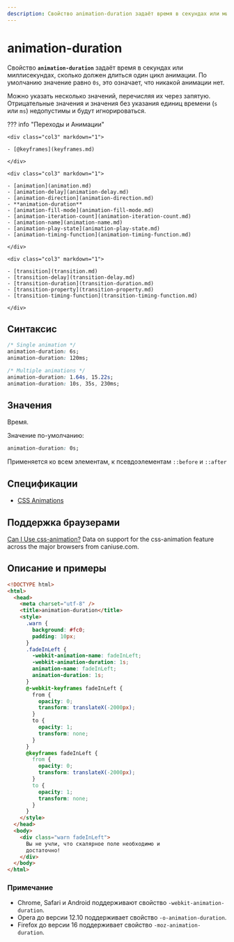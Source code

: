 ```yaml
---
description: Свойство animation-duration задаёт время в секундах или миллисекундах, сколько должен длиться один цикл анимации
---
```


# animation-duration

Свойство **`animation-duration`** задаёт время в секундах или миллисекундах, сколько должен длиться один цикл анимации. По умолчанию значение равно `0s`, это означает, что никакой анимации нет.

Можно указать несколько значений, перечисляя их через запятую. Отрицательные значения и значения без указания единиц времени (`s` или `ms`) недопустимы и будут игнорироваться.

??? info "Переходы и Анимации"

    <div class="col3" markdown="1">

    - [@keyframes](keyframes.md)

    </div>

    <div class="col3" markdown="1">

    - [animation](animation.md)
    - [animation-delay](animation-delay.md)
    - [animation-direction](animation-direction.md)
    - **animation-duration**
    - [animation-fill-mode](animation-fill-mode.md)
    - [animation-iteration-count](animation-iteration-count.md)
    - [animation-name](animation-name.md)
    - [animation-play-state](animation-play-state.md)
    - [animation-timing-function](animation-timing-function.md)

    </div>

    <div class="col3" markdown="1">

    - [transition](transition.md)
    - [transition-delay](transition-delay.md)
    - [transition-duration](transition-duration.md)
    - [transition-property](transition-property.md)
    - [transition-timing-function](transition-timing-function.md)

    </div>

## Синтаксис

```css
/* Single animation */
animation-duration: 6s;
animation-duration: 120ms;

/* Multiple animations */
animation-duration: 1.64s, 15.22s;
animation-duration: 10s, 35s, 230ms;
```

## Значения

Время.

Значение по-умолчанию:

```css
animation-duration: 0s;
```

Применяется ко всем элементам, к псевдоэлементам `::before` и `::after`

## Спецификации

- [CSS Animations](http://dev.w3.org/csswg/css-animations/#animation-duration)

## Поддержка браузерами

<p class="ciu_embed" data-feature="css-animation" data-periods="future_1,current,past_1,past_2">
  <a href="http://caniuse.com/#feat=css-animation">Can I Use css-animation?</a> Data on support for the css-animation feature across the major browsers from caniuse.com.
</p>

## Описание и примеры

```html
<!DOCTYPE html>
<html>
  <head>
    <meta charset="utf-8" />
    <title>animation-duration</title>
    <style>
      .warn {
        background: #fc0;
        padding: 10px;
      }
      .fadeInLeft {
        -webkit-animation-name: fadeInLeft;
        -webkit-animation-duration: 1s;
        animation-name: fadeInLeft;
        animation-duration: 1s;
      }
      @-webkit-keyframes fadeInLeft {
        from {
          opacity: 0;
          transform: translateX(-2000px);
        }
        to {
          opacity: 1;
          transform: none;
        }
      }
      @keyframes fadeInLeft {
        from {
          opacity: 0;
          transform: translateX(-2000px);
        }
        to {
          opacity: 1;
          transform: none;
        }
      }
    </style>
  </head>
  <body>
    <div class="warn fadeInLeft">
      Вы не учли, что скалярное поле необходимо и
      достаточно!
    </div>
  </body>
</html>
```

### Примечание

- Chrome, Safari и Android поддерживают свойство `-webkit-animation-duration`.
- Opera до версии 12.10 поддерживает свойство `-o-animation-duration`.
- Firefox до версии 16 поддерживает свойство `-moz-animation-duration`.

